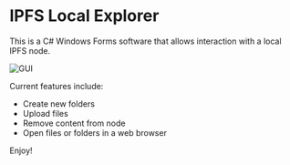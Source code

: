 # IPFS Local Explorer

This is a C# Windows Forms software that allows interaction with a local IPFS node.

![GUI](https://moisescardona.me/files/2018-11-12/1.webp)

Current features include:

* Create new folders
* Upload files
* Remove content from node
* Open files or folders in a web browser

Enjoy!
